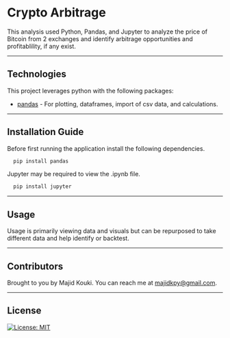 # Crypto Arbitrage

This analysis used Python, Pandas, and Jupyter to analyze the price of Bitcoin from 2 exchanges and identify arbitrage opportunities and profitablility, if any exist.

---

## Technologies

This project leverages python with the following packages:

* [pandas](https://github.com/pandas-dev/pandas) - For plotting, dataframes, import of csv data, and calculations.

---

## Installation Guide

Before first running the application install the following dependencies.

```python
  pip install pandas
```

Jupyter may be required to view the .ipynb file.

```python
  pip install jupyter
```

---

## Usage

Usage is primarily viewing data and visuals but can be repurposed to take different data and help identify or backtest.

---

## Contributors

Brought to you by Majid Kouki. You can reach me at [majidkpy@gmail.com](mailto:majidkpy@gmail.com).

---

## License

[![License: MIT](https://img.shields.io/badge/License-MIT-yellow.svg)](https://opensource.org/licenses/MIT)

